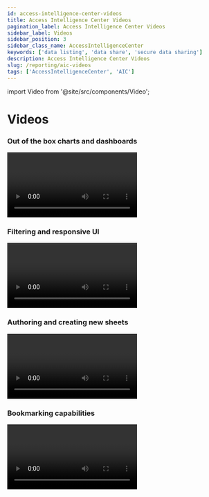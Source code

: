 ```yaml
---
id: access-intelligence-center-videos
title: Access Intelligence Center Videos
pagination_label: Access Intelligence Center Videos
sidebar_label: Videos
sidebar_position: 3
sidebar_class_name: AccessIntelligenceCenter
keywords: ['data listing', 'data share', 'secure data sharing']
description: Access Intelligence Center Videos
slug: /reporting/aic-videos
tags: ['AccessIntelligenceCenter', 'AIC']
---
```


import Video from '@site/src/components/Video';

# Videos

### Out of the box charts and dashboards

<Video source="//play.vidyard.com/Jd8waVWCZm3bZcNjJhRF2n.html?" container="vidyard" ></Video>

### Filtering and responsive UI

<Video source="//play.vidyard.com/frpStJBTV8xeQaE95wmbHp.html?" container="vidyard" ></Video>

### Authoring and creating new sheets

<Video source="//play.vidyard.com/1j49GXFzu8Tr5ZmyLEUxam.html?" container="vidyard" ></Video>

### Bookmarking capabilities

<Video source="//play.vidyard.com/Sk9EaFTUcwKXRQ4efvsyKF.html?" container="vidyard" ></Video>
